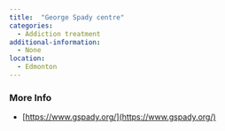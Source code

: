 ```yaml
---
title:  "George Spady centre"
categories: 
  - Addiction treatment
additional-information:
  - None
location:
  - Edmonton
---
```


### More Info
- [https://www.gspady.org/](https://www.gspady.org/)